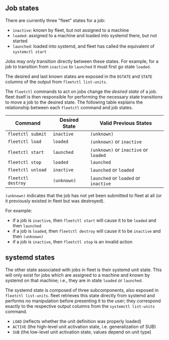 ## Job states

There are currently three "fleet" states for a job:

- `inactive`: known by fleet, but not assigned to a machine
- `loaded`: assigned to a machine and loaded into systemd there, but not started
- `launched`: loaded into systemd, and fleet has called the equivalent of `systemctl start`

Jobs may only transition directly between these states. For example, for a job to transition from `inactive` to `launched` it must first go state `loaded`.

The desired and last known states are exposed in the `DSTATE` and `STATE` columns of the output from `fleetctl list-units`.

The `fleetctl` commands to act on jobs change the *desired state* of a job. fleet itself is then responsible for performing the necessary state transitions to move a job to the desired state. The following table explains the relationship between each `fleetctl` command and job states.

| Command | Desired State | Valid Previous States |
|---------|--------------|-----|
| `fleetctl submit`  | `inactive`  | `(unknown)`
| `fleetctl load`    | `loaded` | `(unknown)` or `inactive` |
| `fleetctl start`   | `launched`  | `(unknown)` or `inactive` or `loaded` |
| `fleetctl stop`    | `loaded`  | `launched`
| `fleetctl unload`  | `inactive`| `launched` or `loaded` |
| `fleetctl destroy` | `(unknown)` | `launched` or `loaded` or `inactive` |


`(unknown)` indicates that the job has not yet been submitted to fleet at all (or it previously existed in fleet but was destroyed).

For example:
- if a job is `inactive`, then `fleetctl start` will cause it to be `loaded` and then `launched`
- if a job is `loaded`, then `fleetctl destroy` will cause it to be `inactive` and then `(unknown)`
- if a job is `inactive`, then `fleetctl stop` is an invalid action


## systemd states

The other state associated with jobs in fleet is their systemd unit state. This will only exist for jobs which are assigned to a machine and known by systemd on that machine; i.e., they are in state `loaded` or `launched`. 

The systemd state is composed of three subcomponents, also exposed in `fleetctl list-units`. fleet retrieves this state directly from systemd and performs no manipulation before presenting it to the user; they correspond exactly to the respective output columns from the `systemctl list-units` command.

- `LOAD` (reflects whether the unit definition was properly loaded)
- `ACTIVE` (the high-level unit activation state, i.e. generalization of SUB)
- `SUB` (the low-level unit activation state, values depend on unit type)

